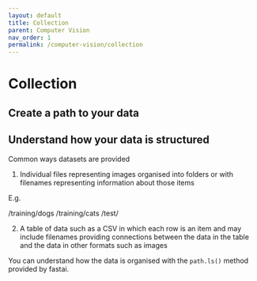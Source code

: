 ```yaml
---
layout: default
title: Collection
parent: Computer Vision
nav_order: 1
permalink: /computer-vision/collection
---
```


# Collection

## Create a path to your data



## Understand how your data is structured

Common ways datasets are provided

1. Individual files representing images organised into folders or with filenames representing information about those items

E.g.

/training/dogs
/training/cats
/test/

2. A table of data such as a CSV in which each row is an item and may include filenames providing connections between the data in the table and the data in other formats such as images

You can understand how the data is organised with the ```path.ls()``` method provided by fastai.
